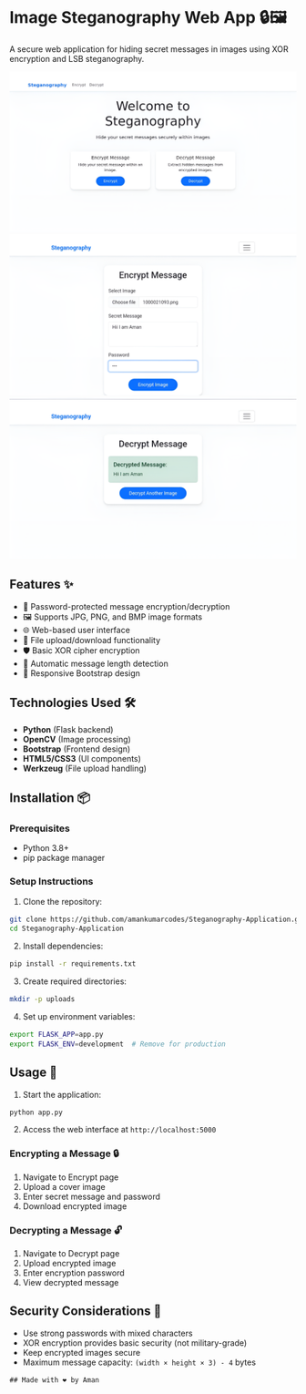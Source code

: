 
# Image Steganography Web App 🔒🖼️

A secure web application for hiding secret messages in images using XOR encryption and LSB steganography.

![](Preview/preview.png)
![](Preview/encryption.png)
![](Preview/decryption.png)

## Features ✨

- 🔑 Password-protected message encryption/decryption
- 🖼️ Supports JPG, PNG, and BMP image formats
- 🌐 Web-based user interface
- 📁 File upload/download functionality
- 🛡️ Basic XOR cipher encryption
- 📏 Automatic message length detection
- 📱 Responsive Bootstrap design

## Technologies Used 🛠️

- **Python** (Flask backend)
- **OpenCV** (Image processing)
- **Bootstrap** (Frontend design)
- **HTML5/CSS3** (UI components)
- **Werkzeug** (File upload handling)

## Installation 📦

### Prerequisites
- Python 3.8+
- pip package manager

### Setup Instructions

1. Clone the repository:
```bash
git clone https://github.com/amankumarcodes/Steganography-Application.git
cd Steganography-Application
```

2. Install dependencies:
```bash
pip install -r requirements.txt
```

3. Create required directories:
```bash
mkdir -p uploads
```

4. Set up environment variables:
```bash
export FLASK_APP=app.py
export FLASK_ENV=development  # Remove for production
```

## Usage 🚀

1. Start the application:
```bash
python app.py
```

2. Access the web interface at `http://localhost:5000`

### Encrypting a Message 🔒
1. Navigate to Encrypt page
2. Upload a cover image
3. Enter secret message and password
4. Download encrypted image

### Decrypting a Message 🔓
1. Navigate to Decrypt page
2. Upload encrypted image
3. Enter encryption password
4. View decrypted message


## Security Considerations 🔐

- Use strong passwords with mixed characters
- XOR encryption provides basic security (not military-grade)
- Keep encrypted images secure
- Maximum message capacity: `(width × height × 3) - 4` bytes

```
## Made with ❤️ by Aman
